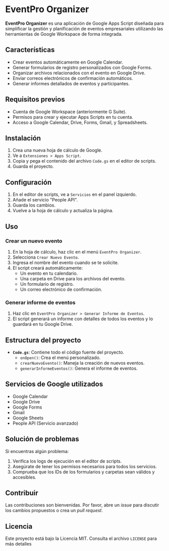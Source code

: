 # EventPro Organizer

**EventPro Organizer** es una aplicación de Google Apps Script diseñada para simplificar la gestión y planificación de eventos empresariales utilizando las herramientas de Google Workspace de forma integrada.

## Características

- Crear eventos automáticamente en Google Calendar.
- Generar formularios de registro personalizados con Google Forms.
- Organizar archivos relacionados con el evento en Google Drive.
- Enviar correos electrónicos de confirmación automáticos.
- Generar informes detallados de eventos y participantes.

## Requisitos previos

- Cuenta de Google Workspace (anteriormente G Suite).
- Permisos para crear y ejecutar Apps Scripts en tu cuenta.
- Acceso a Google Calendar, Drive, Forms, Gmail, y Spreadsheets.

## Instalación

1. Crea una nueva hoja de cálculo de Google.
2. Ve a `Extensiones > Apps Script`.
3. Copia y pega el contenido del archivo `Code.gs` en el editor de scripts.
4. Guarda el proyecto.

## Configuración

1. En el editor de scripts, ve a `Servicios` en el panel izquierdo.
2. Añade el servicio "People API".
3. Guarda los cambios.
4. Vuelve a la hoja de cálculo y actualiza la página.

## Uso

### Crear un nuevo evento

1. En la hoja de cálculo, haz clic en el menú `EventPro Organizer`.
2. Selecciona `Crear Nuevo Evento`.
3. Ingresa el nombre del evento cuando se te solicite.
4. El script creará automáticamente:
   - Un evento en tu calendario.
   - Una carpeta en Drive para los archivos del evento.
   - Un formulario de registro.
   - Un correo electrónico de confirmación.

### Generar informe de eventos

1. Haz clic en `EventPro Organizer > Generar Informe de Eventos`.
2. El script generará un informe con detalles de todos los eventos y lo guardará en tu Google Drive.

## Estructura del proyecto

- **`Code.gs`**: Contiene todo el código fuente del proyecto.
  - `onOpen()`: Crea el menú personalizado.
  - `crearNuevoEvento()`: Maneja la creación de nuevos eventos.
  - `generarInformeEventos()`: Genera el informe de eventos.

## Servicios de Google utilizados

- Google Calendar
- Google Drive
- Google Forms
- Gmail
- Google Sheets
- People API (Servicio avanzado)

## Solución de problemas

Si encuentras algún problema:

1. Verifica los logs de ejecución en el editor de scripts.
2. Asegúrate de tener los permisos necesarios para todos los servicios.
3. Comprueba que los IDs de los formularios y carpetas sean válidos y accesibles.

## Contribuir

Las contribuciones son bienvenidas. Por favor, abre un *issue* para discutir los cambios propuestos o crea un *pull request*.

## Licencia

Este proyecto está bajo la Licencia MIT. Consulta el archivo `LICENSE` para más detalles
